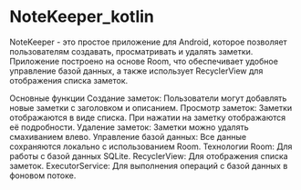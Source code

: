 # NoteKeeper_kotlin
NoteKeeper - это простое приложение для Android, которое позволяет пользователям создавать, просматривать и удалять заметки. Приложение построено на основе Room, что обеспечивает удобное управление базой данных, а также использует RecyclerView для отображения списка заметок.

Основные функции Создание заметок: Пользователи могут добавлять новые заметки с заголовком и описанием. Просмотр заметок: Заметки отображаются в виде списка. При нажатии на заметку отображаются её подробности. Удаление заметок: Заметки можно удалять смахиванием влево. Управление базой данных: Все данные сохраняются локально с использованием Room. Технологии Room: Для работы с базой данных SQLite. RecyclerView: Для отображения списка заметок. ExecutorService: Для выполнения операций с базой данных в фоновом потоке.
